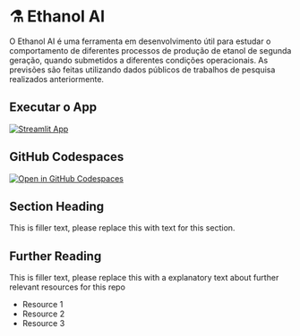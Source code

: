 # ⚗️ Ethanol AI

O Ethanol AI é uma ferramenta em desenvolvimento útil para estudar o comportamento de diferentes processos de produção de etanol de segunda geração, quando submetidos a diferentes condições operacionais.
As previsões são feitas utilizando dados públicos de trabalhos de pesquisa realizados anteriormente.

## Executar o App

[![Streamlit App](https://static.streamlit.io/badges/streamlit_badge_black_white.svg)](https://ethanol-ai.streamlit.app/)

## GitHub Codespaces

[![Open in GitHub Codespaces](https://github.com/codespaces/badge.svg)](https://codespaces.new/streamlit/app-starter-kit?quickstart=1)

## Section Heading

This is filler text, please replace this with text for this section.

## Further Reading

This is filler text, please replace this with a explanatory text about further relevant resources for this repo
- Resource 1
- Resource 2
- Resource 3
